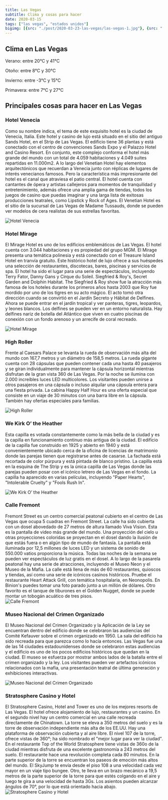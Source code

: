 ```yaml
---
title: Las Vegas
subtitle: Clima y cosas para hacer
date: 2020-03-15
tags: ["las vegas", "estados unidos"]
bigimg: [{src: "./post/2020-03-23-las-vegas/las-vegas-1.jpg"}, {src: "./post/2020-03-23-las-vegas/las-vegas-2.jpg"}, {src: "./post/2020-03-23-las-vegas/las-vegas-3.jpg"}]
---
```

 
## Clima en Las Vegas
Verano: entre 20°C y 41°C
 
Otoño: entre 8°C y 30°C
 
Invierno: entre -3°C y 15°C
 
Primavera: entre 7°C y 27°C
 
## Principales cosas para hacer en Las Vegas
 
### Hotel Venecia
Como su nombre indica, el tema de este exquisito hotel es la ciudad de Venecia, Italia. Este hotel y casino de lujo está situado en el sitio del antiguo Sands Hotel, en el Strip de Las Vegas. El edificio tiene 36 plantas y está conectado con el centro de convenciones Sands Expo y el Palazzo Hotel and Casino Resort. En conjunto, este complejo conforma el hotel más grande del mundo con un total de 4.059 habitaciones y 4.049 suites repartidas en 11.000m2.
A lo largo del Venetian Hotel hay elementos arquitectónicos que recuerdan a Venecia junto con réplicas de lugares de interés venecianos famosos. Pero la característica más impresionante del hotel es el canal que atraviesa el patio central. El hotel cuenta con cantantes de ópera y artistas callejeros para momentos de tranquilidad y entretenimiento, además ofrece una amplia gama de tiendas, todos los juegos de casino que puedas imaginar y una larga lista de exitosas producciones teatrales, como Lipstick y Rock of Ages.
El Venetian Hotel es el sitio de la sucursal de Las Vegas de Madame Tussauds, donde se pueden ver modelos de cera realistas de sus estrellas favoritas.
 
![Hotel Venecia](https://images.unsplash.com/photo-1605556306311-e6acf30c0d10?w=640)
 
### Hotel Mirage
El Mirage Hotel es uno de los edificios emblemáticos de Las Vegas. El hotel cuenta con 3.044 habitaciones y es propiedad del grupo MGM. El Mirage presenta una temática polinesia y está conectado con el Treasure Island Hotel en tranvía gratuito. Este histórico hotel de lujo ofrece a sus huéspedes una selección de restaurantes, discotecas, bares, piscinas y servicios de spa. El hotel ha sido el lugar para una serie de espectáculos, incluyendo Terry Fator, Danny Gans y Cirque du Soleil. Siegfried & Roy's, Secret Garden and Dolphin Habitat. The Siegfried & Roy show fue la atracción más famosa de los hoteles durante los primeros años hasta 2003 que Roy fue mordido por uno de los tigres en su acto mágico. El acto tomó otra dirección cuando se convirtió en el Jardín Secreto y Hábitat de Delfines.  Ahora se puede entrar en el jardín tropical y ver panteras, tigres, leopardos, y leones blancos. Los delfines se pueden ver en un entorno naturalista. Hay delfines nariz de botella del Atlántico que viven en cuatro piscinas de conexión con un fondo arenoso y un arrecife de coral recreado. 
 
 
![Hotel Mirage](https://images.unsplash.com/photo-1563185618-851633e90c55?w=640)
 
### High Roller
Frente al Caesars Palace se levanta la rueda de observación más alta del mundo con 167,7 metros y un diámetro de 158,5 metros. La rueda gigante cuenta con 28 cápsulas que pueden contener cada una hasta 40 pasajeros y se giran individualmente para mantener la cápsula horizontal mientras disfrutan de la gran vista 360 de Las Vegas. Por la noche se ilumina con  2.000 increíbles luces LED multicolores.
Los visitantes pueden unirse a otros pasajeros en una cápsula o incluso alquilar una cápsula entera para una fiesta privada. La cabina Happy Half Hour es una oferta especial que consiste en un viaje de 30 minutos con una barra libre en la cápsula. También hay ofertas especiales para familias.
 
![High Roller](https://images.unsplash.com/photo-1543879066-3f330d040f7e?w=640)
 
### We Kirk O’ the Heather
Esta capilla es votada constantemente como la más bella de la ciudad y es la capilla en funcionamiento continuo más antigua de la ciudad. El edificio de la capilla fue construido en 1925 y abierto en 1940 y está convenientemente ubicado cerca de la oficina de licencias de matrimonio donde las parejas tienen que registrarse antes de casarse. La fachada está recortada de color púrpura y está pintada de blanco prístino. La capilla está en la esquina de The Strip y es la única capilla de Las Vegas donde las parejas pueden posar con el icónico letrero de Las Vegas en el fondo. La capilla ha aparecido en varias películas, incluyendo "Paper Hearts", "Intolerable Cruelty" y "Fools Rush In".
 
![We Kirk O’ the Heather](https://images.unsplash.com/photo-1503315082045-a2bfb5e7f56e?w=640)
 
### Calle Fremont
Fremont Street es un centro comercial peatonal cubierto en el centro de Las Vegas que ocupa 5 cuadras en Fremont Street. La calle ha sido cubierta con un dosel abovedado de 27 metros de altura llamado Viva Vision. Esta es la pantalla de video más grande del mundo.  Una proyección del cielo u otras proyecciones coloridas se proyectan en el dosel dando la ilusión de que estás fuera o en algún tipo de mundo de fantasía. La pantalla está iluminada por 12,5 millones de luces LED y un sistema de sonido de 550.000 vatios proporciona la música. Todas las noches de la semana se pueden ver espectáculos de luz gratis en el dosel. A lo largo de la pasarela peatonal hay una serie de atracciones, incluyendo el Museo Neon y el Museo de la Mafia.
La calle está llena de más de 60 restaurantes, quioscos y tiendas, así como una serie de icónicos casinos históricos. Pruebe el restaurante Heart Attack Grill, con temática hospitalaria, en Neonopolis. En Binion's puedes tomar una foto parado junto a un millón de dólares. Otro favorito es el tanque de tiburones en el Golden Nugget, donde se puede montar un tobogán acuático de tres pisos.   
![Calle Fremont](https://images.unsplash.com/photo-1563185618-63f497b35229?w=640)
 
### Museo Nacional del Crimen Organizado
El Museo Nacional del Crimen Organizado y la Aplicación de la Ley se encuentran dentro del edificio donde se celebraron las audiencias del Comité Kefauver sobre el crimen organizado en 1950. La sala del edificio ha sido recreada para que parezca como lo hacía entonces. Las Vegas fue una de las 14 ciudades estadounidenses donde se celebraron estas audiencias y el edificio es uno de los pocos edificios históricos que quedan en la ciudad. El museo se esfuerza por mostrar ambos lados de la batalla entre el crimen organizado y la ley. Los visitantes pueden ver artefactos icónicos relacionados con la mafia, una presentación teatral de última generación y exhibiciones interactivas.
 
 
![Museo Nacional del Crimen Organizado](https://images.unsplash.com/photo-1490939857372-850585a9bd27?w=640)


### Stratosphere Casino y Hotel
El Stratosphere Casino, Hotel and Tower es uno de los mejores resorts de Las Vegas. El hotel ofrece alojamiento de lujo, restaurantes y un casino. En el segundo nivel hay un centro comercial en una calle recreada directamente de Chinatown. La torre se eleva a 350 metros del suelo y es la torre de observación independiente más alta de los EE.UU. Hay una plataforma de observación cubierta y al aire libre. El nivel 107 de la torre, ofrece vistas de 360°; ha sido nombrado el "mejor lugar para ver la ciudad". En el restaurante Top of the World Stratosphere tiene vistas de 360o de la ciudad mientras disfruta de una excelente gastronomía a 243 metros del suelo. El restaurante hace una revolución completa cada 80 minutos.
En la parte superior de la torre se encuentran los paseos de emoción más altos del mundo. El SkyJump te envía desde el piso 108 a una velocidad cada vez mayor en un viaje tipo bungee.  Otro, te lleva en un brazo mecánico a 19,5 metros de la parte superior de la torre para que estés colgando en el aire y luego te gira a una velocidad de hasta 3Gs. Los asientos pueden alcanzar ángulos de 70°, por lo que está orientado hacia abajo. 
![Stratosphere Casino y Hotel](https://images.unsplash.com/photo-1569173218891-65ff0f90e34d?w=640)

